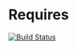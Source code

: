 # Requires

[![Build Status](https://travis-ci.org/one-more-minute/Requires.jl.svg?branch=master)](https://travis-ci.org/one-more-minute/Requires.jl)
